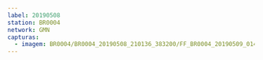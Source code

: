 ```yaml
---
label: 20190508
station: BR0004
network: GMN
capturas:
  - imagem: BR0004/BR0004_20190508_210136_383200/FF_BR0004_20190509_014750_416_0342272.fits_maxpixel.jpg
---
```

